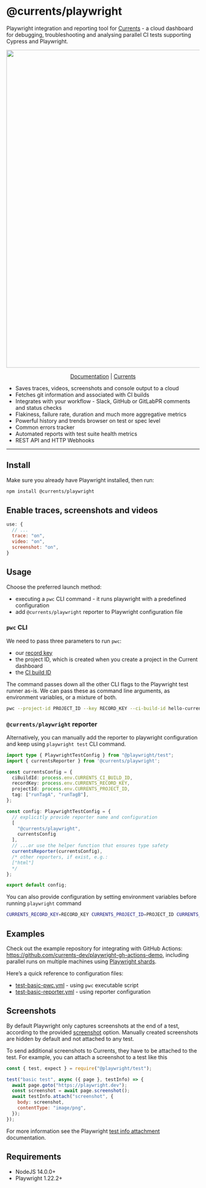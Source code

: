 # @currents/playwright

Playwright integration and reporting tool for [Currents](https://currents.dev/playwright) - a cloud dashboard for debugging, troubleshooting and analysing parallel CI tests supporting Cypress and Playwright.

<p align="center">
  <img width="830" src="https://static.currents.dev/currents-playwright-banner-gh.png" />
</p>

<p align="center">
<a href="https://currents.dev/readme">Documentation</a> | <a href="https://currents.dev?utm_source=currents-playwright-readme">Currents</a>

</p>

- Saves traces, videos, screenshots and console output to a cloud
- Fetches git information and associated with CI builds
- Integrates with your workflow - Slack, GitHub or GitLabPR comments and status checks
- Flakiness, failure rate, duration and much more aggregative metrics
- Powerful history and trends browser on test or spec level
- Common errors tracker
- Automated reports with test suite health metrics
- REST API and HTTP Webhooks

---

## Install

Make sure you already have Playwright installed, then run:

```sh
npm install @currents/playwright
```

## Enable traces, screenshots and videos

```js
use: {
  // ...
  trace: "on",
  video: "on",
  screenshot: "on",
}
```

## Usage

Choose the preferred launch method:

- executing a `pwc` CLI command - it runs playwright with a predefined configuration
- add `@currents/playwright` reporter to Playwright configuration file

### `pwc` CLI

We need to pass three parameters to run `pwc`:

- our [record key](https://currents.dev/readme/guides/record-key)
- the project ID, which is created when you create a project in the Current dashboard
- the [CI build ID](https://currents.dev/readme/guides/ci-build-id)

The command passes down all the other CLI flags to the Playwright test runner as-is. We can pass these as command line arguments, as environment variables, or a mixture of both.

```sh
pwc --project-id PROJECT_ID --key RECORD_KEY --ci-build-id hello-currents --tag tagA,tagB
```

### `@currents/playwright` reporter

Alternatively, you can manually add the reporter to playwright configuration and keep using `playwright test` CLI command.

```ts
import type { PlaywrightTestConfig } from "@playwright/test";
import { currentsReporter } from '@currents/playwright';

const currentsConfig = {
  ciBuildId: process.env.CURRENTS_CI_BUILD_ID,
  recordKey: process.env.CURRENTS_RECORD_KEY,
  projectId: process.env.CURRENTS_PROJECT_ID,
  tag: ["runTagA", "runTagB"],
};

const config: PlaywrightTestConfig = {
  // explicitly provide reporter name and configuration
  [
    "@currents/playwright",
    currentsConfig
  ],
  // ...or use the helper function that ensures type safety
  currentsReporter(currentsConfig),
  /* other reporters, if exist, e.g.:
  ["html"]
  */
};

export default config;
```

You can also provide configuration by setting environment variables before running `playwright` command

```sh
CURRENTS_RECORD_KEY=RECORD_KEY CURRENTS_PROJECT_ID=PROJECT_ID CURRENTS_CI_BUILD_ID=hello-currents CURRENTS_TAG=tagA,tagB npx playwright test
```

## Examples

Check out the example repository for integrating with GitHub Actions: https://github.com/currents-dev/playwright-gh-actions-demo, including parallel runs on multiple machines using [Playwright shards](https://playwright.dev/docs/test-parallel#shard-tests-between-multiple-machines).

Here’s a quick reference to configuration files:

- [test-basic-pwc.yml](https://github.com/currents-dev/playwright-gh-actions-demo/blob/main/.github/workflows/test-basic-pwc.yml) - using `pwc` executable script
- [test-basic-reporter.yml](https://github.com/currents-dev/playwright-gh-actions-demo/blob/main/.github/workflows/test-basic-reporter.yml) - using reporter configuration

## Screenshots

By default Playwright only captures screenshots at the end of a test, according to the provided [screenshot](https://playwright.dev/docs/screenshots) option. Manually created screenshots are hidden by default and not attached to any test.

To send additional screenshots to Currents, they have to be attached to the test. For example, you can attach a screenshot to a test like this

```js
const { test, expect } = require("@playwright/test");

test("basic test", async ({ page }, testInfo) => {
  await page.goto("https://playwright.dev");
  const screenshot = await page.screenshot();
  await testInfo.attach("screenshot", {
    body: screenshot,
    contentType: "image/png",
  });
});
```

For more information see the Playwright [test info attachment](https://playwright.dev/docs/api/class-testinfo#test-info-attach) documentation.

## Requirements

- NodeJS 14.0.0+
- Playwright 1.22.2+
